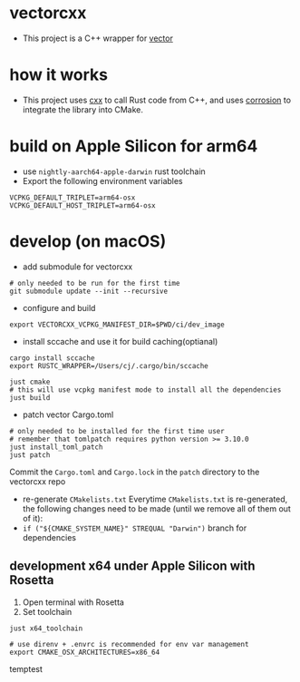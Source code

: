 # vectorcxx
* This project is a C++ wrapper for [vector](https://vector.dev)

# how it works
* This project uses [cxx](https://cxx.rs) to call Rust code from C++, and uses [corrosion](https://github.com/corrosion-rs/corrosion) to integrate the library into CMake.

# build on Apple Silicon for arm64
* use `nightly-aarch64-apple-darwin` rust toolchain
* Export the following environment variables
```
VCPKG_DEFAULT_TRIPLET=arm64-osx
VCPKG_DEFAULT_HOST_TRIPLET=arm64-osx
```

# develop (on macOS)
* add submodule for vectorcxx
```
# only needed to be run for the first time
git submodule update --init --recursive
```
* configure and build
```
export VECTORCXX_VCPKG_MANIFEST_DIR=$PWD/ci/dev_image
```
* install sccache and use it for build caching(optianal)
```
cargo install sccache
export RUSTC_WRAPPER=/Users/cj/.cargo/bin/sccache
```
```
just cmake
# this will use vcpkg manifest mode to install all the dependencies
just build
```
* patch vector Cargo.toml
```
# only needed to be installed for the first time user
# remember that tomlpatch requires python version >= 3.10.0
just install_toml_patch
just patch
```
Commit the `Cargo.toml` and `Cargo.lock` in the `patch` directory to the vectorcxx repo

* re-generate `CMakelists.txt`
Everytime `CMakelists.txt` is re-generated, the following changes need to be made (until we remove all of them out of it):
* `if ("${CMAKE_SYSTEM_NAME}" STREQUAL "Darwin")` branch for dependencies

## development x64 under Apple Silicon with Rosetta
1. Open terminal with Rosetta
2. Set toolchain
```
just x64_toolchain

# use direnv + .envrc is recommended for env var management
export CMAKE_OSX_ARCHITECTURES=x86_64
```

temptest
